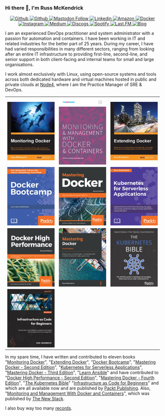 ### Hi there 👋, I'm Russ McKendrick

<p align="center">
    <a href="https://github.com/russmckendrick">
        <img src="https://img.shields.io/badge/-Github-000?style=flat&amp;logo=Github&amp;logoColor=white" alt="Github">
    </a> 
    <a href="https://twitter.com/russmckendrick/">
        <img src="https://img.shields.io/badge/-Twitter-1da1f2?style=flat&amp;logo=Twitter&amp;logoColor=white" alt="Github">
    </a> 
    <a rel="me" href="https://social.mckendrick.io/@russ">
        <img alt="Mastodon Follow" src="https://img.shields.io/mastodon/follow/109285992453842904?domain=https%3A%2F%2Fsocial.mckendrick.io">
    </a>
    <a href="https://www.linkedin.com/in/russmckendrick/">
        <img src="https://img.shields.io/badge/-LinkedIn-0077b5?style=flat&amp;logo=Linkedin&amp;logoColor=white" alt="Linkedin">
    </a> 
    <a href="https://www.amazon.com/author/russmckendrick">
        <img src="https://img.shields.io/badge/-Amazon-ff9900?style=flat&amp;logo=Amazon&amp;logoColor=white" alt="Amazon">
    </a> 
    <a href="https://hub.docker.com/u/russmckendrick/">
        <img src="https://img.shields.io/badge/-Docker-0db7ed?style=flat&amp;labelColor=0db7ed&amp;logo=docker&amp;logoColor=white" alt="Docker">
    </a> 
    <a href="https://www.instagram.com/russmckendrick/">
        <img src="https://img.shields.io/badge/-Instagram-e1306c?style=flat&amp;labelColor=e1306c&amp;logo=Instagram&amp;logoColor=white" alt="Instagram">
    </a> 
    <a href="https://russmckendrick.medium.com/">
        <img src="https://img.shields.io/badge/-Medium-00ab6c?style=flat&amp;labelColor=00ab6c&amp;logo=Medium&amp;logoColor=white" alt="Medium">
    </a> 
    <a href="https://www.discogs.com/user/russmck/collection?header=1">
        <img src="https://img.shields.io/badge/-Discogs-333333?style=flat&amp;labelColor=333333&amp;logo=Discogs&amp;logoColor=white" alt="Discogs">
    </a> 
    <a href="https://open.spotify.com/user/russmckendrick">
        <img src="https://img.shields.io/badge/-Spotify-1db954?style=flat&amp;labelColor=1db954&amp;logo=Spotify&amp;logoColor=white" alt="Spotify">
    </a>
    <a href="https://www.last.fm/user/RussMckendrick">
        <img src="https://img.shields.io/badge/-Last.FM-D51007?style=flat&amp;labelColor=D51007&amp;logo=Last.FM&amp;logoColor=white" alt="Last.FM">
    </a>
    <a href="https://www.mediaglasses.blog/">
        <img src="https://img.shields.io/badge/-Blog-738A94?style=flat&amp;labelColor=738A94&amp;logo=Ghost&amp;logoColor=white" alt="Blog">
    </a>
</p>

I am an experienced DevOps practitioner and system administrator with a passion for automation and containers. I have been working in IT and related industries for the better part of 25 years. During my career, I have had varied responsibilities in many different sectors, ranging from looking after an entire IT infrastructure to providing first-line, second-line, and senior support in both client-facing and internal teams for small and large organisations.

I work almost exclusively with Linux, using open-source systems and tools across both dedicated hardware and virtual machines hosted in public and private clouds at [Node4](https://www.node4.co.uk/), where I am the Practice Manager of SRE & DevOps.

| | | |
|:-------------------------:|:-------------------------:|:-------------------------:|
| <a href="https://www.packtpub.com/virtualization-and-cloud/monitoring-docker/"><img src='https://raw.githubusercontent.com/russmckendrick/russmckendrick/master/img/02.jpg' align='centre' width='600'></a> | <a href="https://thenewstack.io/ebooks/docker-and-containers/monitoring-management-docker-containers/"><img src='https://raw.githubusercontent.com/russmckendrick/russmckendrick/master/img/01.png' align='centre' width='600'></a> | <a href="https://www.packtpub.com/networking-and-servers/extending-docker/"><img src='https://raw.githubusercontent.com/russmckendrick/russmckendrick/master/img/03.jpg' align='centre' width='600'></a>|
|<a href="https://www.packtpub.com/virtualization-and-cloud/docker-bootcamp/"><img src='https://raw.githubusercontent.com/russmckendrick/russmckendrick/master/img/04.jpg' align='centre' width='600'></a> |<a href="https://www.packtpub.com/virtualization-and-cloud/mastering-docker-second-edition"><img src='https://raw.githubusercontent.com/russmckendrick/russmckendrick/master/img/05.jpg' align='centre' width='600'></a>|<a href="https://www.packtpub.com/networking-and-servers/kubernetes-serverless-applications/"><img src='https://raw.githubusercontent.com/russmckendrick/russmckendrick/master/img/06.jpg' align='centre' width='600'></a> |<a href="https://www.packtpub.com/virtualization-and-cloud/learn-ansible/"><img src='https://raw.githubusercontent.com/russmckendrick/russmckendrick/master/img/07.png' align='centre' width='600'></a>| <a href="https://www.packtpub.com/virtualization-and-cloud/mastering-docker-third-edition/"><img src='https://raw.githubusercontent.com/russmckendrick/russmckendrick/master/img/08.jpg' align='centre' width='600'></a>|
|<a href="https://www.packtpub.com/networking-and-servers/docker-high-performance-second-edition/"><img src='https://raw.githubusercontent.com/russmckendrick/russmckendrick/master/img/09.png' align='centre' width='600'></a>|<a href="https://www.packtpub.com/gb/cloud-networking/mastering-docker-fourth-edition/"><img src='https://raw.githubusercontent.com/russmckendrick/russmckendrick/master/img/10.jpg' align='centre' width='600'></a>|<a href="https://www.packtpub.com/product/the-kubernetes-bible/"><img src='https://raw.githubusercontent.com/russmckendrick/russmckendrick/master/img/11.png' align='centre' width='600'></a>
|<a href="https://www.packtpub.com/product/infrastructure-as-code-for-beginners/9781837631636"><img src='https://raw.githubusercontent.com/russmckendrick/russmckendrick/master/img/12.jpg' align='centre' width='600'></a>|

In my spare time, I have written and contributed to eleven books "[Monitoring Docker](https://www.packtpub.com/virtualization-and-cloud/monitoring-docker)", "[Extending Docker](https://www.packtpub.com/networking-and-servers/extending-docker)", "[Docker Bootcamp](https://www.packtpub.com/virtualization-and-cloud/docker-bootcamp)", "[Mastering Docker - Second Edition](https://www.packtpub.com/virtualization-and-cloud/mastering-docker-second-edition)", "[Kubernetes for Serverless Applications](https://www.packtpub.com/networking-and-servers/kubernetes-serverless-applications)", "[Mastering Docker - Third Edition](https://www.packtpub.com/virtualization-and-cloud/mastering-docker-third-edition)", "[Learn Ansible](https://www.packtpub.com/virtualization-and-cloud/learn-ansible)" and have contributed to "[Docker High Performance - Second Edition](https://www.packtpub.com/networking-and-servers/docker-high-performance-second-edition)", "[Mastering Docker - Fourth Edition](https://www.packtpub.com/gb/cloud-networking/mastering-docker-fourth-edition)", "[The Kubernetes Bible](https://www.packtpub.com/product/the-kubernetes-bible/)" "[Infrastructure as Code for Beginners](https://www.packtpub.com/product/infrastructure-as-code-for-beginners/9781837631636)" and which are all available now and are published by [Packt Publishing](https://www.packtpub.com/). Also, "[Monitoring and Management With Docker and Containers](https://thenewstack.io/identifying-collecting-container-data/)", which was published by [The New Stack](https://thenewstack.io/).

I also buy way too many [records](https://www.mckendrick.rocks/).

<link rel="me" href="https://social.mckendrick.io/@russ">
